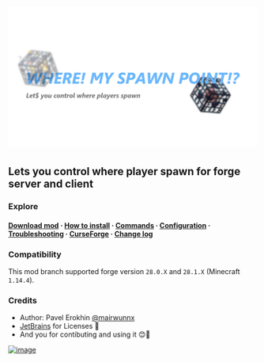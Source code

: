 # ![image](assets/spawn_social.png)

## Lets you control where player spawn for forge server and client

### Explore

#### [Download mod](https://github.com/ProjectEssentials/ProjectEssentials-Spawn/releases/download/v1.14.4-1.2.0/Project.Essentials.Spawn-1.14.4-1.2.0.jar) · [How to install](https://mairwunnx.gitbook.io/project-essentials/project-essentials-spawn#how-to-install) · [Commands](https://mairwunnx.gitbook.io/project-essentials/project-essentials-spawn#commands-and-permissions) · [Configuration](https://mairwunnx.gitbook.io/project-essentials/project-essentials-spawn#configuration) · [Troubleshooting](https://github.com/ProjectEssentials/ProjectEssentials-Spawn/issues/new/choose) · [CurseForge](https://www.curseforge.com/minecraft/mc-mods/ProjectEssentials-Spawn) · [Change log](changelog.md)

### Compatibility

This mod branch supported forge version `28.0.X` and `28.1.X` (Minecraft `1.14.4`).

### Credits

- Author: Pavel Erokhin [@mairwunnx](https://github.com/mairwunnx)
- [JetBrains](https://www.jetbrains.com/) for Licenses 🥰
- And you for contibuting and using it 😊🤗

[![image](https://github.com/ProjectEssentials/ProjectEssentials-Core/raw/MC-1.14.4/assets/support_social.png)](https://ko-fi.com/mairwunnx)
